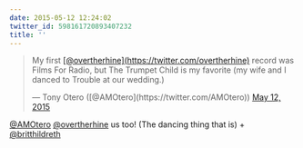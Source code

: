 ```yaml
---
date: 2015-05-12 12:24:02
twitter_id: 598161720893407232
title: ''
---
```


<blockquote class="twitter-tweet"><p lang="en" dir="ltr">My first <a href="https://twitter.com/overtherhine?ref_src=twsrc%5Etfw">[@overtherhine](https://twitter.com/overtherhine)</a> record was Films For Radio, but The Trumpet Child is my favorite (my wife and I danced to Trouble at our wedding.)</p>&mdash; Tony Otero ([@AMOtero](https://twitter.com/AMOtero)) <a href="https://twitter.com/AMOtero/status/598156396551483393?ref_src=twsrc%5Etfw">May 12, 2015</a></blockquote>
<script async src="https://platform.twitter.com/widgets.js" charset="utf-8"></script>

[@AMOtero](https://twitter.com/AMOtero) [@overtherhine](https://twitter.com/overtherhine) us too! (The dancing thing that is) + [@britthildreth](https://twitter.com/britthildreth)
